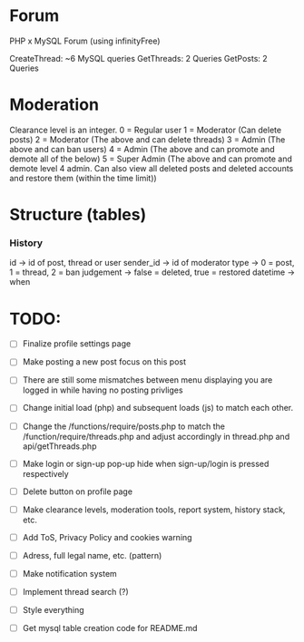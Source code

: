 # Forum

PHP x MySQL Forum (using infinityFree)

CreateThread: ~6 MySQL queries
GetThreads: 2 Queries
GetPosts: 2 Queries

# Moderation

Clearance level is an integer.
0 = Regular user
1 = Moderator (Can delete posts)
2 = Moderator (The above and can delete threads)
3 = Admin (The above and can ban users)
4 = Admin (The above and can promote and demote all of the below)
5 = Super Admin (The above and can promote and demote level 4 admin. Can also view all deleted posts and deleted accounts and restore them (within the time limit))

# Structure (tables)

### History

id -> id of post, thread or user
sender_id -> id of moderator
type -> 0 = post, 1 = thread, 2 = ban
judgement -> false = deleted, true = restored
datetime -> when

# TODO:

- [ ] Finalize profile settings page
- [ ] Make posting a new post focus on this post
- [ ] There are still some mismatches between menu displaying you are logged in while having no posting privliges
- [ ] Change initial load (php) and subsequent loads (js) to match each other.
- [ ] Change the /functions/require/posts.php to match the /function/require/threads.php and adjust accordingly in thread.php and api/getThreads.php
- [ ] Make login or sign-up pop-up hide when sign-up/login is pressed respectively
- [ ] Delete button on profile page

- [ ] Make clearance levels, moderation tools, report system, history stack, etc.
- [ ] Add ToS, Privacy Policy and cookies warning
- [ ] Adress, full legal name, etc. (pattern)
- [ ] Make notification system
- [ ] Implement thread search (?)

- [ ] Style everything
- [ ] Get mysql table creation code for README.md
